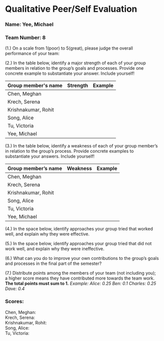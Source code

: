 # Qualitative Peer/Self Evaluation

### Name: Yee, Michael
### Team Number: 8

(1.) On a scale from 1(poor) to 5(great), please judge the overall performance of your team:

(2.) In the table below, identify a major strength of each of your group members in relation to the group’s goals and processes. Provide one concrete example to substantiate your answer. Include yourself!

| Group member's name | Strength | Example |
| ------------------- | -------- | ------- |
|Chen, Meghan|||
|Krech, Serena|||
|Krishnakumar, Rohit|||
|Song, Alice|||
|Tu, Victoria|||
|Yee, Michael|||

(3.) In the table below, identify a weakness of each of your group member’s in relation to the group’s process. Provide concrete examples to substantiate your answers. Include yourself!

| Group member’s name | Weakness | Example |
| ------------------- | -------- | ------- |
|Chen, Meghan|||
|Krech, Serena|||
|Krishnakumar, Rohit|||
|Song, Alice|||
|Tu, Victoria|||
|Yee, Michael|||

(4.) In the space below, identify approaches your group tried that worked well, and explain why they were effective.

(5.) In the space below, identify approaches your group tried that did not work well, and explain why they were ineffective.

(6.) What can you do to improve your own contributions to the group’s goals and processes in the final part of the semester?

(7.) Distribute points among the members of your team (not including you); a higher score means they have contributed more towards the team work. **The total points must sum to 1.**
*Example:
Alice: 0.25
Ben: 0.1
Charles: 0.25
Dave: 0.4*

### Scores:
Chen, Meghan:  
Krech, Serena:  
Krishnakumar, Rohit:  
Song, Alice:  
Tu, Victoria:  

